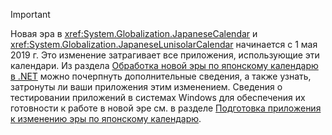 
> [!IMPORTANT]
>  Новая эра в <xref:System.Globalization.JapaneseCalendar> и <xref:System.Globalization.JapaneseLunisolarCalendar> начинается с 1 мая 2019 г. Это изменение затрагивает все приложения, использующие эти календари. Из раздела [Обработка новой эры по японскому календарю в .NET](https://blogs.msdn.microsoft.com/dotnet/2018/11/14/handling-a-new-era-in-the-japanese-calendar-in-net/) можно почерпнуть дополнительные сведения, а также узнать, затронуты ли ваши приложения этим изменением. Сведения о тестировании приложений в системах Windows для обеспечения их готовности к работе в новой эре см. в разделе [Подготовка приложения к изменению эры по японскому календарю](/windows/uwp/design/globalizing/japanese-era-change).


